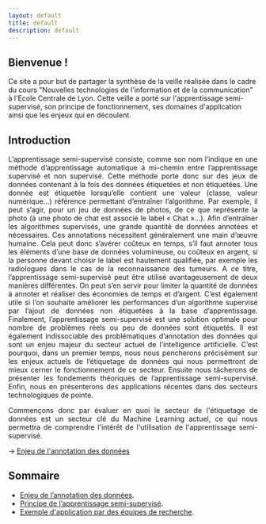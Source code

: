 ```yaml
---
layout: default
title: default
description: default
---
```


## Bienvenue !

Ce site a pour but de partager la synthèse de la veille réalisée dans le cadre du cours "Nouvelles technologies de l'information et de la communication" à l'Ecole Centrale de Lyon. Cette veille a porté sur l'apprentissage semi-supervisé, son principe de fonctionnement, ses domaines d'application ainsi que les enjeux qui en découlent.

## Introduction 

<p style='text-align: justify;'> 
    L’apprentissage semi-supervisé consiste, comme son nom l’indique en une méthode d’apprentissage automatique à mi-chemin entre l’apprentissage supervisé et non supervisé. Cette méthode porte donc sur des jeux de données contenant à la fois des données étiquetées et non étiquetées. Une donnée est étiquetée lorsqu’elle contient une valeur (classe, valeur numérique…) référence permettant d’entraîner l’algorithme. Par exemple, il peut s’agir, pour un jeu de données de photos, de ce que représente la photo (à une photo de chat est associé le label « Chat »…).
Afin d’entraîner les algorithmes supervisés, une grande quantité de données annotées et nécessaires. Ces annotations nécessitent généralement une main d’œuvre humaine. Cela peut donc s’avérer coûteux en temps, s’il faut annoter tous les éléments d’une base de données volumineuse, ou coûteux en argent, si la personne devant choisir le label est hautement qualifiée, par exemple les radiologues dans le cas de la reconnaissance des tumeurs.
A ce titre, l’apprentissage semi-supervisé peut être utilisé avantageusement de deux manières différentes. On peut s’en servir pour limiter la quantité de données à annoter et réaliser des économies de temps et d’argent. C’est également utile si l’on souhaite améliorer les performances d’un algorithme supervisé par l’ajout de données non étiquetées à la base d’apprentissage.
Finalement, l’apprentissage semi-supervisé est une solution optimale pour nombre de problèmes  réels ou peu de données sont étiquetés. Il est également indissociable des problématiques d’annotation des données qui sont un enjeu majeur du secteur actuel de l’intelligence artificielle.
C’est pourquoi, dans un premier temps, nous nous pencherons précisément sur les enjeux actuels de l’étiquetage de données qui nous permettront de mieux cerner le fonctionnement de ce secteur. Ensuite nous tâcherons de présenter les fondements théoriques de l’apprentissage semi-supervisé.  Enfin, nous en présenterons des applications récentes dans des secteurs technologiques de pointe.

</p>
<p style='text-align: justify;'> 
Commençons donc par évaluer en quoi le secteur de l'étiquetage de données est un secteur clé du Machine Learning actuel, ce qui nous permettra de comprendre l'intérêt de l'utilisation de l'apprentissage semi-supervisé.
</p>
<p style='text-align: justify;'> 
→ <a href="./Enjeu_annotation.html"> Enjeu de l'annotation des données </a>
</p>

## Sommaire
- [Enjeu de l’annotation des données](./Enjeu_annotation.md).
- [Principe de l’apprentissage semi-supervisé](./principe.md).
- [Exemple d'application par des équipes de recherche](./application.md).

